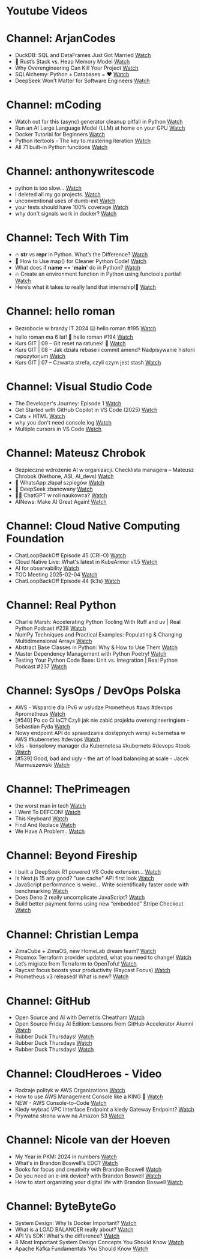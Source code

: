 
Youtube Videos
==============

# Channel: ArjanCodes
  
 - DuckDB: SQL and DataFrames Just Got Married  [Watch](https://youtu.be/8SYQtpSk_OI)  
 - 👀 Rust’s Stack vs. Heap Memory Model  [Watch](https://youtu.be/x3BRSUwJnPM)  
 - Why Overengineering Can Kill Your Project  [Watch](https://youtu.be/ChZdeA4a6_I)  
 - SQLAlchemy: Python + Databases = ❤️  [Watch](https://youtu.be/0xA7WoCzf3s)  
 - DeepSeek Won't Matter for Software Engineers  [Watch](https://youtu.be/G9iXHhXRIs8)
# Channel: mCoding
  
 - Watch out for this (async) generator cleanup pitfall in Python  [Watch](https://youtu.be/N56Jrqc7SBk)  
 - Run an AI Large Language Model (LLM) at home on your GPU  [Watch](https://youtu.be/RejIVgfER-4)  
 - Docker Tutorial for Beginners  [Watch](https://youtu.be/b0HMimUb4f0)  
 - Python itertools - The key to mastering iteration  [Watch](https://youtu.be/1p7xa_BHYDs)  
 - All 71 built-in Python functions  [Watch](https://youtu.be/7Qu_KXc7xSI)
# Channel: anthonywritescode
  
 - python is too slow...  [Watch](https://youtu.be/FFoeU3t-N4c)  
 - I deleted all my go projects.  [Watch](https://youtu.be/xuv9A7CJF54)  
 - unconventional uses of dumb-init  [Watch](https://youtu.be/thqnRzzXZvQ)  
 - your tests should have 100% coverage  [Watch](https://youtu.be/70T6OxKwxm0)  
 - why don't signals work in docker?  [Watch](https://youtu.be/0pQxONR73f8)
# Channel: Tech With Tim
  
 - 🔥 __str__ vs __repr__ in Python. What’s the Difference?  [Watch](https://youtu.be/ZpZt-SZQp3o)  
 - 🐍 How to Use map() for Cleaner Python Code!  [Watch](https://youtu.be/wB5dTqOy-xc)  
 - What does if __name__ == '__main__' do in Python?  [Watch](https://youtu.be/x5IbdKnvt6k)  
 - 🔥 Create an environment function in Python using functools.partial!  [Watch](https://youtu.be/fqklEjCd7d4)  
 - Here’s what it takes to really land that internship!🚀  [Watch](https://youtu.be/geemG-2hrkU)
# Channel: hello roman
  
 - Bezrobocie w branży IT 2024 ⌨️ hello roman #195  [Watch](https://youtu.be/3A0h9uNj0Z4)  
 - hello roman ma 6 lat!  🎉  hello roman #194  [Watch](https://youtu.be/2VcweF4sVRE)  
 - Kurs GIT | 09 – Git reset na ratunek! 🛟  [Watch](https://youtu.be/vri36csppEY)  
 - Kurs GIT | 08 – Jak działa rebase i commit amend? Nadpisywanie historii repozytorium  [Watch](https://youtu.be/4GKI4Gz97TE)  
 - Kurs GIT | 07 – Czwarta strefa, czyli czym jest stash  [Watch](https://youtu.be/T9n2tF60cY0)
# Channel: Visual Studio Code
  
 - The Developer's Journey: Episode 1  [Watch](https://youtu.be/ZQwGd4MNQyU)  
 - Get Started with GitHub Copilot in VS Code (2025)  [Watch](https://youtu.be/vdBxfFVXnc0)  
 - Cats + HTML  [Watch](https://youtu.be/Uy3buYwDIpY)  
 - why you don't need console.log  [Watch](https://youtu.be/eVs7Gz3q33Q)  
 - Multiple cursors in VS Code  [Watch](https://youtu.be/qT1QPWgkSFs)
# Channel: Mateusz Chrobok
  
 - Bezpieczne wdrożenie AI w organizacji. Checklista managera – Mateusz Chrobok (Nethone, ASI, AI_devs)  [Watch](https://youtu.be/ojEtNvhv-8I)  
 - 💬 WhatsApp złapał szpiegów  [Watch](https://youtu.be/SVQgXaE3YXo)  
 - 🐋 DeepSeek zbanowany  [Watch](https://youtu.be/y6nN3C02fdw)  
 - 👨‍🔬 ChatGPT w roli naukowca?  [Watch](https://youtu.be/24Hc0mbb6vc)  
 - AINews: Make AI Great Again!  [Watch](https://youtu.be/ypY4CbQR1cA)
# Channel: Cloud Native Computing Foundation
  
 - ChatLoopBackOff Episode 45 (CRI-O)  [Watch](https://youtu.be/--eJZu3Zkbw)  
 - Cloud Native Live: What's latest in KubeArmor v1.5  [Watch](https://youtu.be/OUNEu3h2V3c)  
 - AI for observability  [Watch](https://youtu.be/IIz8Xpyebug)  
 - TOC Meeting 2025-02-04  [Watch](https://youtu.be/R3H_ceqR6Us)  
 - ChatLoopBackOff Episode 44 (k3s)  [Watch](https://youtu.be/6vYfJ6MM9_o)
# Channel: Real Python
  
 - Charlie Marsh: Accelerating Python Tooling With Ruff and uv | Real Python Podcast #238  [Watch](https://youtu.be/hGFb4mMMmkE)  
 - NumPy Techniques and Practical Examples: Populating & Changing Multidimensional Arrays  [Watch](https://youtu.be/mn00N93oszs)  
 - Abstract Base Classes in Python: Why & How to Use Them  [Watch](https://youtu.be/0HbgNSoexFw)  
 - Master Dependency Management with Python Poetry!  [Watch](https://youtu.be/IUS51NU2qJw)  
 - Testing Your Python Code Base: Unit vs. Integration | Real Python Podcast #237  [Watch](https://youtu.be/RPhZPXHn4jA)
# Channel: SysOps / DevOps Polska
  
 - AWS - Wsparcie dla IPv6 w usłudze Prometheus #aws #devops #prometheus  [Watch](https://youtu.be/FaOJ44sAKLk)  
 - [#540] Po co Ci IaC? Czyli jak nie zabić projektu overengineeringiem - Sebastian Fyda  [Watch](https://youtu.be/lMokdqV55oo)  
 - Nowy endpoint API do sprawdzania dostępnych wersji kubernetsa w AWS #kubernetes #devops  [Watch](https://youtu.be/maHmXDHImZ8)  
 - k9s - konsolowy manager dla Kubernetesa #kubernets #devops #tools  [Watch](https://youtu.be/R8HXX9LJDHA)  
 - [#539] Good, bad and ugly - the art of load balancing at scale - Jacek Marmuszewski  [Watch](https://youtu.be/WsDQdL4F_EI)
# Channel: ThePrimeagen
  
 - the worst man in tech  [Watch](https://youtu.be/A_XGsAl-LqY)  
 - I Went To DEFCON!  [Watch](https://youtu.be/GwcFxTuMYmU)  
 - This Keyboard  [Watch](https://youtu.be/dhuX9t2j5Hc)  
 - Find And Replace  [Watch](https://youtu.be/v2a6Nv7RSd0)  
 - We Have A Problem..  [Watch](https://youtu.be/1-0r90bm6CE)
# Channel: Beyond Fireship
  
 - I built a DeepSeek R1 powered VS Code extension…  [Watch](https://youtu.be/clJCDHml2cA)  
 - Is Next.js 15 any good? "use cache" API first look  [Watch](https://youtu.be/xWkozeculPo)  
 - JavaScript performance is weird... Write scientifically faster code with benchmarking  [Watch](https://youtu.be/_pWA4rbzvIg)  
 - Does Deno 2 really uncomplicate JavaScript?  [Watch](https://youtu.be/8IHhvkaVqVE)  
 - Build better payment forms using new “embedded” Stripe Checkout  [Watch](https://youtu.be/7WFXl4-aCxs)
# Channel: Christian Lempa
  
 - ZimaCube + ZimaOS, new HomeLab dream team?  [Watch](https://youtu.be/cpq1UWeSEWA)  
 - Proxmox Terraform provider updated, what you need to change!  [Watch](https://youtu.be/oZRkQol8fts)  
 - Let’s migrate from Terraform to OpenTofu!  [Watch](https://youtu.be/xstFUuFt5Q0)  
 - Raycast focus boosts your productivity (Raycast Focus)  [Watch](https://youtu.be/MANsazTgWTU)  
 - Prometheus v3 released! What is new?  [Watch](https://youtu.be/c4TN3Jt7qwo)
# Channel: GitHub
  
 - Open Source and AI with Demetris Cheatham  [Watch](https://youtu.be/5MCTtYdNAvs)  
 - Open Source Friday AI Edition: Lessons from GitHub Accelerator Alumni  [Watch](https://youtu.be/9GUsEdOg3IQ)  
 - Rubber Duck Thursdays!  [Watch](https://youtu.be/z2a6ANDojAI)  
 - Rubber Duck Thursdays  [Watch](https://youtu.be/-03aQo8Td-o)  
 - Rubber Duck Thursdays!  [Watch](https://youtu.be/dM3wAfjaOeQ)
# Channel: CloudHeroes - Video
  
 - Rodzaje polityk w AWS Organizations  [Watch](https://youtu.be/IuSgrk7LA_4)  
 - How to use AWS Management Console like a KING 👑  [Watch](https://youtu.be/Ki3U10-tC7U)  
 - NEW - AWS Console-to-Code  [Watch](https://youtu.be/_usWUKodGy8)  
 - Kiedy wybrać VPC Interface Endpoint a kiedy Gateway Endpoint?  [Watch](https://youtu.be/viF5pT-HReI)  
 - Prywatna strona www na Amazon S3  [Watch](https://youtu.be/483QNc4XXBc)
# Channel: Nicole van der Hoeven
  
 - My Year in PKM: 2024 in numbers  [Watch](https://youtu.be/NxCZ8GaM-Vw)  
 - What's in Brandon Boswell's EDC?  [Watch](https://youtu.be/Noswl0jCA4k)  
 - Books for focus and creativity with Brandon Boswell  [Watch](https://youtu.be/Ugc4U8Rx7RM)  
 - Do you need an e-ink device? with Brandon Boswell  [Watch](https://youtu.be/uUKPV6mWMFM)  
 - How to start organizing your digital life with Brandon Boswell  [Watch](https://youtu.be/Ykhyw3T3ICU)
# Channel: ByteByteGo
  
 - System Design: Why Is Docker Important?  [Watch](https://youtu.be/QEzbZKtLi-g)  
 - What is a LOAD BALANCER really about?  [Watch](https://youtu.be/LQuuoHTyYz8)  
 - API Vs SDK! What's the difference?  [Watch](https://youtu.be/GhX8sNyFo5w)  
 - 8 Most Important System Design Concepts You Should Know  [Watch](https://youtu.be/BTjxUS_PylA)  
 - Apache Kafka Fundamentals You Should Know  [Watch](https://youtu.be/-RDyEFvnTXI)
